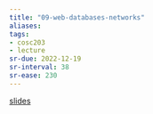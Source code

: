 ```yaml
---
title: "09-web-databases-networks"
aliases: 
tags: 
- cosc203
- lecture
sr-due: 2022-12-19
sr-interval: 38
sr-ease: 230
---
```


[slides](https://blackboard.otago.ac.nz/bbcswebdav/pid-2970235-dt-content-rid-19019218_1/courses/COSC203_S2DNI_2022/COSC203_lecture9.pdf)
